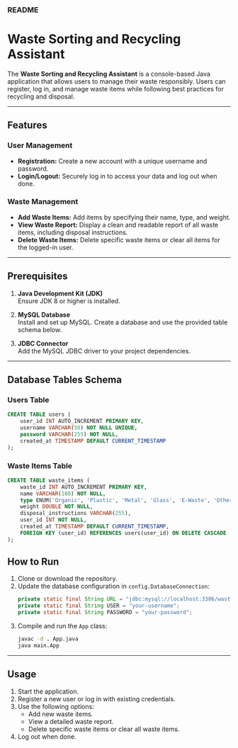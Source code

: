 ### README

# Waste Sorting and Recycling Assistant

The **Waste Sorting and Recycling Assistant** is a console-based Java application that allows users to manage their waste responsibly. Users can register, log in, and manage waste items while following best practices for recycling and disposal.

---

## Features

### User Management
- **Registration:** Create a new account with a unique username and password.
- **Login/Logout:** Securely log in to access your data and log out when done.

### Waste Management
- **Add Waste Items:** Add items by specifying their name, type, and weight.
- **View Waste Report:** Display a clean and readable report of all waste items, including disposal instructions.
- **Delete Waste Items:** Delete specific waste items or clear all items for the logged-in user.

---

## Prerequisites

1. **Java Development Kit (JDK)**  
   Ensure JDK 8 or higher is installed.

2. **MySQL Database**  
   Install and set up MySQL. Create a database and use the provided table schema below.

3. **JDBC Connector**  
   Add the MySQL JDBC driver to your project dependencies.

---

## Database Tables Schema

### Users Table

```sql
CREATE TABLE users (
    user_id INT AUTO_INCREMENT PRIMARY KEY,
    username VARCHAR(50) NOT NULL UNIQUE,
    password VARCHAR(255) NOT NULL,
    created_at TIMESTAMP DEFAULT CURRENT_TIMESTAMP
);
```

### Waste Items Table

```sql
CREATE TABLE waste_items (
    waste_id INT AUTO_INCREMENT PRIMARY KEY,
    name VARCHAR(100) NOT NULL,
    type ENUM('Organic', 'Plastic', 'Metal', 'Glass', 'E-Waste', 'Other') NOT NULL,
    weight DOUBLE NOT NULL,
    disposal_instructions VARCHAR(255),
    user_id INT NOT NULL,
    created_at TIMESTAMP DEFAULT CURRENT_TIMESTAMP,
    FOREIGN KEY (user_id) REFERENCES users(user_id) ON DELETE CASCADE
);
```

## How to Run

1. Clone or download the repository.
2. Update the database configuration in `config.DatabaseConnection`:
   ```java
   private static final String URL = "jdbc:mysql://localhost:3306/wastesortingdb";
   private static final String USER = "your-username";
   private static final String PASSWORD = "your-password";
   ```
3. Compile and run the `App` class:
   ```bash
   javac -d . App.java
   java main.App
   ```

---

## Usage

1. Start the application.
2. Register a new user or log in with existing credentials.
3. Use the following options:
   - Add new waste items.
   - View a detailed waste report.
   - Delete specific waste items or clear all waste items.
4. Log out when done.
